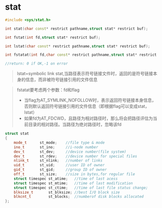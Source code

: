 # stat
```cpp
#include <sys/stat.h>

int stat(char const* restrict pathname,struct stat* restrict buf);

int fstat(int fd,struct stat* restrict buf);

int lstat(char const* restrict pathname,struct stat* restrict buf);

int fstatat(int fd,char const* restrict pathname,struct stat* restrict buf,int flag);

//return: 0 if OK,-1 on error
```
> lstat=symbolic link stat,当路径表示符号链接文件时，返回的是符号链接本身的信息，而非被符号链接引用的文件信息

> fstatat要考虑两个参数：fd和flag
> * 当flag为AT_SYMLINK_NOFOLLOW时，表示返回符号链接本身信息，否则默认返回符号链接引用的文件信息（即根据flag可以变成stat，lstat） 
> * 如果fd为AT_FDCWD，且路径为相对路径时，那么将会把路径评估为当前目录的相对路径。当路径为绝对路径时，忽略该fd

```cpp
struct stat
{
    mode_t      st_mode;    //file type & mode
    ino_t       st_ino;     //i-node number
    dev_t       st_dev;     //device number(file system)
    dev_t       st_rdev;    //device number for special files
    nlink_t     st_nlink;   //number of links
    uid_t       st_uid;     //user ID of owner
    gid_t       st_gid;     //group ID of owner
    off_t       st_size;    //size in bytes,for regular file
    struct timespec st_atime;   //time of last acess
    struct timespec st_mtime;   //time of last modification
    struct timespec st_ctime;   //time of last file status change;
    blksize_t       st_blksize; //best I/O block size
    blkcnt_t        st_blocks;  //numberof disk blocks allocated
};
```